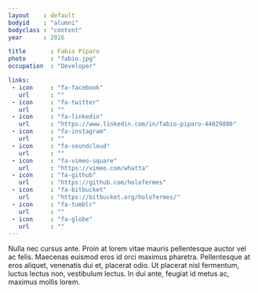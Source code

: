 ```yaml
---
layout    : default
bodyid    : "alumni"
bodyclass : "content"
year      : 2016

title       : Fabio Piparo
photo       : "fabio.jpg"
occupation  : "Developer"

links:
 - icon     : "fa-facebook"
   url      : ""
 - icon     : "fa-twitter"
   url      : ""
 - icon     : "fa-linkedin"
   url      : "https://www.linkedin.com/in/fabio-piparo-44029886"
 - icon     : "fa-instagram"
   url      : ""
 - icon     : "fa-soundcloud"
   url      : ""
 - icon     : "fa-vimeo-square"
   url      : "https://vimeo.com/whatta"
 - icon     : "fa-github"
   url      : "https://github.com/holofermes"
 - icon     : "fa-bitbucket"
   url      : "https://bitbucket.org/holofermes/"
 - icon     : "fa-tumblr"
   url      : ""
 - icon     : "fa-globe"
   url      : ""
---
```


Nulla nec cursus ante. Proin at lorem vitae mauris pellentesque auctor vel ac felis. Maecenas euismod eros id orci maximus pharetra. Pellentesque at eros aliquet, venenatis dui et, placerat odio. Ut placerat nisl fermentum, luctus lectus non, vestibulum lectus. In dui ante, feugiat id metus ac, maximus mollis lorem.